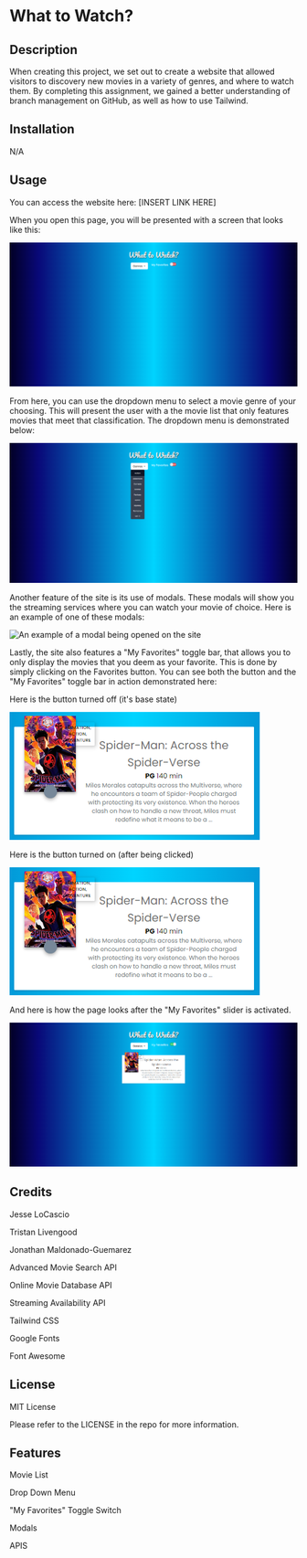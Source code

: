 # What to Watch?
## Description

When creating this project, we set out to create a website that allowed visitors to discovery new movies in a variety of genres, and where to watch them. By completing this assignment, we gained a better understanding of branch management on GitHub, as well as how to use Tailwind.

## Installation

N/A

## Usage

You can access the website here: [INSERT LINK HERE]

When you open this page, you will be presented with a screen that looks like this:

![The site in its base state upon opening](./assets/images/Base_Page.png)

From here, you can use the dropdown menu to select a movie genre of your choosing. This will present the user with a the movie list that only features movies that meet that classification. The dropdown menu is demonstrated below:

![The site's genre dropdown menu in action](./assets/images/Drop_Down.png)

Another feature of the site is its use of modals. These modals will show you the streaming services where you can watch your movie of choice. Here is an example of one of these modals:

![An example of a modal being opened on the site](./assets/images/)

Lastly, the site also features a "My Favorites" toggle bar, that allows you to only display the movies that you deem as your favorite. This is done by simply clicking on the Favorites button. You can see both the button and the "My Favorites" toggle bar in action demonstrated here:

Here is the button turned off (it's base state)

![Favorites Button in base state](./assets/images/Favorites_Button_Off.png)

Here is the button turned on (after being clicked)

![Favorites Button after being activated](./assets/images/Favorites_Button_Off.png)

And here is how the page looks after the "My Favorites" slider is activated.

!["My Favorites" Toggle being turned on](./assets/images/My_Favorites_On.png)



## Credits

Jesse LoCascio

Tristan Livengood

Jonathan Maldonado-Guemarez

Advanced Movie Search API

Online Movie Database API

Streaming Availability API

Tailwind CSS

Google Fonts

Font Awesome


## License

MIT License

Please refer to the LICENSE in the repo for more information.

## Features

Movie List

Drop Down Menu

"My Favorites" Toggle Switch

Modals

APIS